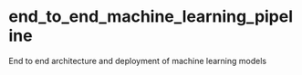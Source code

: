 # end_to_end_machine_learning_pipeline
End to end architecture and deployment of machine learning models
